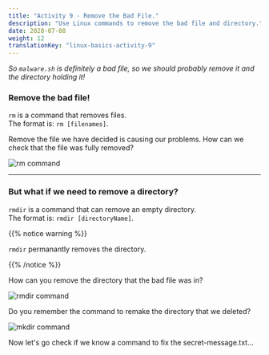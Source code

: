 ```yaml
---
title: "Activity 9 - Remove the Bad File."
description: "Use Linux commands to remove the bad file and directory."
date: 2020-07-08
weight: 12
translationKey: "linux-basics-activity-9"
---
```


*So `malware.sh` is definitely a bad file, so we should probably remove it and the directory holding it!*

### Remove the bad file!

`rm` is a command that removes files.  
The format is: `rm [filenames]`.

Remove the file we have decided is causing our problems. How can we check that the file was fully removed?

![rm command](../images/Act9.1.PNG?classes=border,shadow)

----

### But what if we need to remove a directory?

`rmdir` is a command that can remove an empty directory.  
The format is: `rmdir [directoryName]`.

{{% notice warning %}}

`rmdir` permanantly removes the directory.

{{% /notice %}}

How can you remove the directory that the bad file was in?

![rmdir command](../images/Act9.2.PNG?classes=border,shadow)

Do you remember the command to remake the directory that we deleted?

![mkdir command](../images/Act9.3.PNG?classes=border,shadow)

Now let's go check if we know a command to fix the secret-message.txt...
